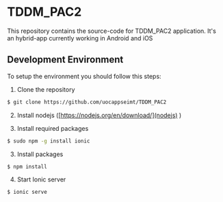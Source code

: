 # TDDM_PAC2

This repository contains the source-code for TDDM_PAC2 application. It's an hybrid-app currently working in Android and iOS 

## Development Environment

To setup the environment you should follow this steps:

1. Clone the repository
```bash
$ git clone https://github.com/uocappseimt/TDDM_PAC2
```

2. Install nodejs ([https://nodejs.org/en/download/](nodejs) )

2. Install required packages
```bash
$ sudo npm -g install ionic
```

3. Install packages
```bash
$ npm install
```

4. Start Ionic server
```bash
$ ionic serve
```

